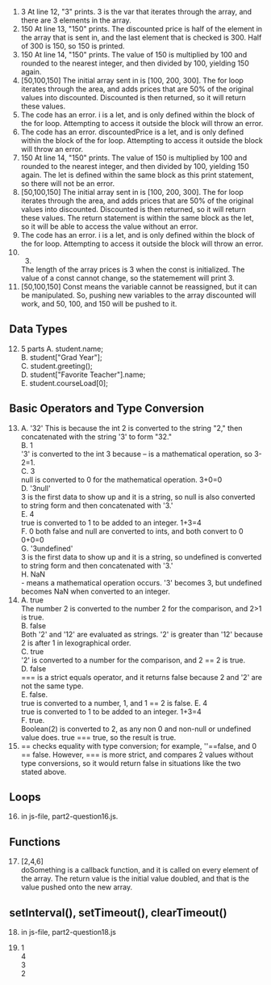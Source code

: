1. 3
   At line 12, "3" prints. 3 is the var that iterates through the array, and there are 3 elements in the array.
2. 150
   At line 13, "150" prints. The discounted price is half of the element in the array that is sent in, and the last element that is checked is 300. Half of 300 is 150, so 150 is printed.
3. 150
   At line 14, "150" prints. The value of 150 is multiplied by 100 and rounded to the nearest integer, and then divided by 100, yielding 150 again.
4. [50,100,150]
   The initial array sent in is [100, 200, 300]. The for loop iterates through the area, and adds prices that are 50% of the original values into discounted. Discounted is then returned, so it will return these values.
5. The code has an error.
   i is a let, and is only defined within the block of the for loop. Attempting to access it outside the block will throw an error.
6. The code has an error.
   discountedPrice is a let, and is only defined within the block of the for loop. Attempting to access it outside the block will throw an error.
7. 150
   At line 14, "150" prints. The value of 150 is multiplied by 100 and rounded to the nearest integer, and then divided by 100, yielding 150 again. The let is defined within the same block as this print statement, so there will not be an error.
8. [50,100,150]
   The initial array sent in is [100, 200, 300]. The for loop iterates through the area, and adds prices that are 50% of the original values into discounted. Discounted is then returned, so it will return these values. The return statement is within the same block as the let, so it will be able to access the value without an error.
9. The code has an error.
   i is a let, and is only defined within the block of the for loop. Attempting to access it outside the block will throw an error.
10. 3.
    The length of the array prices is 3 when the const is initialized. The value of a const cannot change, so the statemement will print 3.
11. [50,100,150]
    Const means the variable cannot be reassigned, but it can be manipulated. So, pushing new variables to the array discounted will work, and 50, 100, and 150 will be pushed to it.

## Data Types

12. 5 parts
   A. student.name;  
   B. student["Grad Year"];  
   C. student.greeting();  
   D. student["Favorite Teacher"].name;  
   E. student.courseLoad[0];  


## Basic Operators and Type Conversion

13. 
      A. '32'
         This is because the int 2 is converted to the string "2," then concatenated with the string '3' to form "32."  
      B.  1  
          '3' is converted to the int 3 because – is a mathematical operation, so 3-2=1.  
      C.  3  
            null is converted to 0 for the mathematical operation. 3+0=0  
      D.  '3null'  
            3 is the first data to show up and it is a string, so null is also converted to string form and then concatenated with '3.'  
      E.  4  
            true is converted to 1 to be added to an integer. 1+3=4  
      F.  0
            both false and null are converted to ints, and both convert to 0 0+0=0  
      G. '3undefined'  
            3 is the first data to show up and it is a string, so undefined is converted to string form and then concatenated with '3.'  
      H. NaN  
            - means a mathematical operation occurs. '3' becomes 3, but undefined becomes NaN when converted to an integer.  
14.  
      A. true  
         The number 2 is converted to the number 2 for the comparison, and 2>1 is true.  
      B.  false   
          Both '2' and '12' are evaluated as strings. '2' is greater than '12' because 2 is after 1 in lexographical order.  
      C.  true  
            '2' is converted to a number for the comparison, and 2 == 2 is true.  
      D.  false  
            === is a strict equals operator, and it returns false because 2 and '2' are not the same type.  
      E.  false.  
            true is converted to a number, 1, and 1 == 2 is false.
      E.  4  
            true is converted to 1 to be added to an integer. 1+3=4  
      F.  true.  
            Boolean(2) is converted to 2, as any non 0 and non-null or undefined value does. true === true, so the result is true.  
15. == checks equality with type conversion; for example, ''==false, and 0 == false. However, === is more strict, and compares 2 values without type conversions, so it would return false in situations like the two stated above.


## Loops

16. in js-file, part2-question16.js.


## Functions

17. [2,4,6]  
      doSomething is a callback function, and it is called on every element of the array. The return value is the initial value doubled, and that is the value pushed onto the new array.  

## setInterval(), setTimeout(), clearTimeout()

18. in js-file, part2-question18.js

19. 
    1  
    4  
    3  
    2  
   

